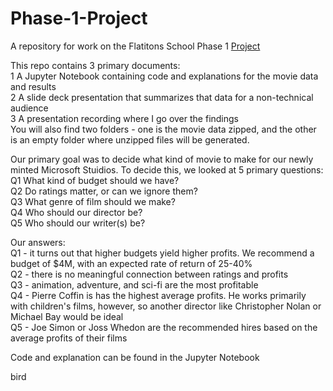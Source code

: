 # Phase-1-Project
A repository for work on the Flatitons School Phase 1 [Project](#bird)

This repo contains 3 primary documents:  
1 A Jupyter Notebook containing code and explanations for the movie data and results  
2 A slide deck presentation that summarizes that data for a non-technical audience  
3 A presentation recording where I go over the findings  
You will also find two folders - one is the movie data zipped, and the other is an empty folder where unzipped files will be generated.   

Our primary goal was to decide what kind of movie to make for our newly minted Microsoft Stuidios. To decide this, we looked at 5 primary questions:  
Q1 What kind of budget should we have?  
Q2 Do ratings matter, or can we ignore them?  
Q3 What genre of film should we make?  
Q4 Who should our director be?  
Q5 Who should our writer(s) be?  

Our answers:  
Q1 - it turns out that higher budgets yield higher profits. We recommend a budget of $4M, with an expected rate of return of 25-40%   
Q2 - there is no meaningful connection between ratings and profits  
Q3 - animation, adventure, and sci-fi are the most profitable  
Q4 - Pierre Coffin is has the highest average profits. He works primarily with children's films, however, so another director like Christopher Nolan or Michael Bay would be ideal  
Q5 - Joe Simon or Joss Whedon are the recommended hires based on the average profits of their films  

Code and explanation can be found in the Jupyter Notebook





bird
